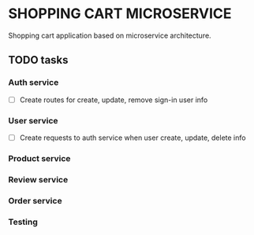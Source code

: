 # SHOPPING CART MICROSERVICE
Shopping cart application based on microservice architecture.
## TODO tasks
### Auth service
- [ ] Create routes for create, update, remove sign-in user info
### User service
- [ ] Create requests to auth service when user create, update, delete info
### Product service

### Review service

### Order service

### Testing